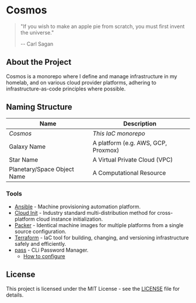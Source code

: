 # Cosmos

> "If you wish to make an apple pie from scratch, you must first invent the universe."
> 
> -- Carl Sagan

## About the Project

Cosmos is a monorepo where I define and manage infrastructure in my homelab, and on various cloud provider platforms,
adhering to infrastructure-as-code principles where possible.

## Naming Structure

| Name                        | Description                         |
| --------------------------- | ----------------------------------- |
| _Cosmos_                    | _This IaC monorepo_                 |
| Galaxy Name                 | A platform (e.g. AWS, GCP, Proxmox) |
| Star Name                   | A Virtual Private Cloud (VPC)       |
| Planetary/Space Object Name | A Computational Resource            |

### Tools

*   [Ansible](https://www.ansible.com/) - Machine provisioning automation platform.
*   [Cloud Init](https://cloudinit.readthedocs.io/en/latest/) - Industry standard multi-distribution method for
    cross-platform cloud instance initialization.
*   [Packer](https://www.packer.io/) - Identical machine images for multiple platforms from a single source 
    configuration.
*   [Terraform](https://www.terraform.io/) - IaC tool for building, changing, and versioning infrastructure safely
    and efficiently.
*   [pass](https://www.passwordstore.org/) - CLi Password Manager.
    *   [How to configure](https://www.howtogeek.com/devops/how-to-use-pass-a-command-line-password-manager-for-linux-systems/)
## License

This project is licensed under the MIT License - see the [LICENSE](./LICENSE) file for details.
